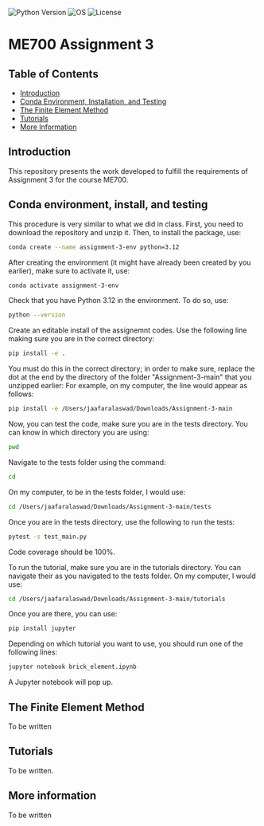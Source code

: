 ![Python Version](https://img.shields.io/badge/python-3.12-blue)
![OS](https://img.shields.io/badge/os-ubuntu%20%7C%20macos%20%7C%20windows-blue)
![License](https://img.shields.io/badge/license-MIT-green)


# ME700 Assignment 3

## Table of Contents

- [Introduction](#introduction)
- [Conda Environment, Installation, and Testing](#conda-environment-installation-and-testing)
- [The Finite Element Method](#the-finite-element-method)
- [Tutorials](#tutorials)
- [More Information](#more-information)

## Introduction
This repository presents the work developed to fulfill the requirements of Assignment 3 for the course ME700.


## Conda environment, install, and testing

This procedure is very similar to what we did in class. First, you need to download the repository and unzip it. Then, to install the package, use:

```bash
conda create --name assignment-3-env python=3.12
```

After creating the environment (it might have already been created by you earlier), make sure to activate it, use:

```bash
conda activate assignment-3-env
```

Check that you have Python 3.12 in the environment. To do so, use:

```bash
python --version
```

Create an editable install of the assignemnt codes. Use the following line making sure you are in the correct directory:

```bash
pip install -e .
```

You must do this in the correct directory; in order to make sure, replace the dot at the end by the directory of the folder "Assignment-3-main" that you unzipped earlier: For example, on my computer, the line would appear as follows:

```bash
pip install -e /Users/jaafaralaswad/Downloads/Assignment-3-main
```

Now, you can test the code, make sure you are in the tests directory. You can know in which directory you are using:

```bash
pwd
```

Navigate to the tests folder using the command:

```bash
cd
```

On my computer, to be in the tests folder, I would use:

```bash
cd /Users/jaafaralaswad/Downloads/Assignment-3-main/tests
```


Once you are in the tests directory, use the following to run the tests:

```bash
pytest -s test_main.py
```

Code coverage should be 100%.

To run the tutorial, make sure you are in the tutorials directory. You can navigate their as you navigated to the tests folder. On my computer, I would use:

```bash
cd /Users/jaafaralaswad/Downloads/Assignment-3-main/tutorials
```

Once you are there, you can use:

```bash
pip install jupyter
```

Depending on which tutorial you want to use, you should run one of the following lines:


```bash
jupyter notebook brick_element.ipynb
```


A Jupyter notebook will pop up.



## The Finite Element Method
To be written


## Tutorials

To be written.

## More information

To be written
